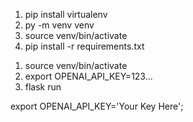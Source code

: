 <!-- To install the packages -->

1. pip install virtualenv
2. py -m venv venv
3. source venv/bin/activate
4. pip install -r requirements.txt

<!-- To start with -->

1. source venv/bin/activate
2. export OPENAI_API_KEY=123...
3. flask run

<!-- To set the environment variable (Mac) -->

export OPENAI_API_KEY='Your Key Here';

